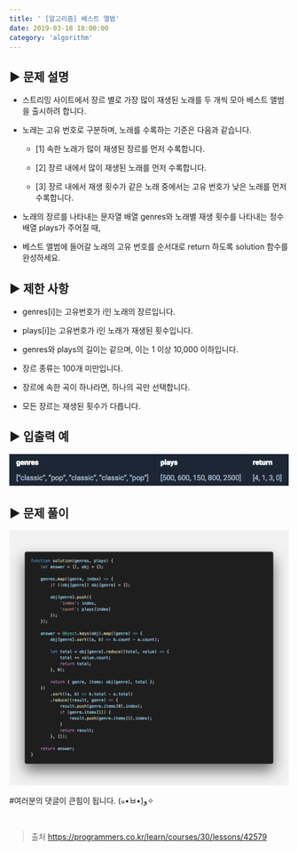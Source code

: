 ```yaml
---
title: ' [알고리즘] 베스트 앨범'
date: 2019-03-18 18:00:00
category: 'algorithm'
---
```


▶︎ 문제 설명
-------

- 스트리밍 사이트에서 장르 별로 가장 많이 재생된 노래를 두 개씩 모아 베스트 앨범을 출시하려 합니다.

- 노래는 고유 번호로 구분하며, 노래를 수록하는 기준은 다음과 같습니다.
    
    * [1] 속한 노래가 많이 재생된 장르를 먼저 수록합니다.

    * [2] 장르 내에서 많이 재생된 노래를 먼저 수록합니다.

    * [3] 장르 내에서 재생 횟수가 같은 노래 중에서는 고유 번호가 낮은 노래를 먼저 수록합니다.

- 노래의 장르를 나타내는 문자열 배열 genres와 노래별 재생 횟수를 나타내는 정수 배열 plays가 주어질 때,

- 베스트 앨범에 들어갈 노래의 고유 번호를 순서대로 return 하도록 solution 함수를 완성하세요.

▶︎ 제한 사항
-------

- genres[i]는 고유번호가 i인 노래의 장르입니다.

- plays[i]는 고유번호가 i인 노래가 재생된 횟수입니다.

- genres와 plays의 길이는 같으며, 이는 1 이상 10,000 이하입니다.

- 장르 종류는 100개 미만입니다.

- 장르에 속한 곡이 하나라면, 하나의 곡만 선택합니다.

- 모든 장르는 재생된 횟수가 다릅니다.

▶︎ 입출력 예
-------

![](../../../assets/programmers/programmers.3.example.png)

▶︎ 문제 풀이
-------

![](../../../assets/programmers/programmers.3.solution.png)

#여러분의 댓글이 큰힘이 됩니다. (๑•̀ㅂ•́)و✧

<br />

> 출처
> <a href="https://programmers.co.kr/learn/courses/30/lessons/42579" target="_blank">https://programmers.co.kr/learn/courses/30/lessons/42579</a>
